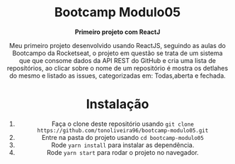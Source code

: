 <div align="center">
 <div/>
  <h1 align="center">Bootcamp Modulo05</h1>
    <b align="center">Primeiro projeto com ReactJ</b> 
<p>Meu primeiro projeto desenvolvido usando ReactJS, seguindo as aulas do Bootcampo da Rocketseat, o projeto em questão se trata de um sistema que que consome dados da API REST do GitHub e cria uma lista de reposítórios, ao clicar sobre o nome de um repositório é mostra os detlahes do mesmo e listado as issues, categorizadas em: Todas,aberta e fechada.</p>

  
# Instalação

1. Faça o clone deste repositório usando `git clone https://github.com/tonoliveira96/bootcamp-modulo05.git`
2. Entre na pasta do projeto usando `cd bootcamp-modulo05`
3. Rode `yarn install` para instalar as dependência.
4. Rode `yarn start` para rodar o projeto no navegador.
